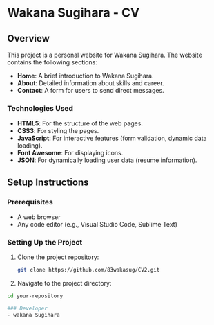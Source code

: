 # Wakana Sugihara - CV

## Overview
This project is a personal website for Wakana Sugihara. The website contains the following sections:
- **Home**: A brief introduction to Wakana Sugihara.
- **About**: Detailed information about skills and career.
- **Contact**: A form for users to send direct messages.

### Technologies Used
- **HTML5**: For the structure of the web pages.
- **CSS3**: For styling the pages.
- **JavaScript**: For interactive features (form validation, dynamic data loading).
- **Font Awesome**: For displaying icons.
- **JSON**: For dynamically loading user data (resume information).

## Setup Instructions

### Prerequisites
- A web browser
- Any code editor (e.g., Visual Studio Code, Sublime Text)

### Setting Up the Project

1. Clone the project repository:
   ```bash
   git clone https://github.com/83wakasug/CV2.git

2. Navigate to the project directory:   
  ```bash
cd your-repository

### Developer
- wakana Sugihara





